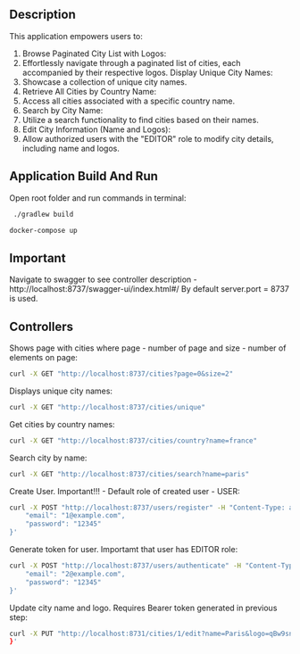 ## Description
This application empowers users to:
1. Browse Paginated City List with Logos:
2. Effortlessly navigate through a paginated list of cities, each accompanied by their respective logos.
Display Unique City Names:
3. Showcase a collection of unique city names.
4. Retrieve All Cities by Country Name:
5. Access all cities associated with a specific country name.
6. Search by City Name:
7. Utilize a search functionality to find cities based on their names.
8. Edit City Information (Name and Logos):
9. Allow authorized users with the "EDITOR" role to modify city details, including name and logos.

## Application Build And Run
Open root folder and run commands in terminal:
```sh
 ./gradlew build
```

```sh
docker-compose up
```

## Important
Navigate to swagger to see controller description - http://localhost:8737/swagger-ui/index.html#/
By default server.port = 8737 is used.

## Controllers
Shows page with cities where page - number of page and size - number of elements on page:
```sh
curl -X GET "http://localhost:8737/cities?page=0&size=2"
```
Displays unique city names:
```sh
curl -X GET "http://localhost:8737/cities/unique"
```
Get cities by country names:
```sh
curl -X GET "http://localhost:8737/cities/country?name=france"
```
Search city by name:
```sh
curl -X GET "http://localhost:8737/cities/search?name=paris"
```
Create User. Important!!! - Default role of created user - USER:
```sh
curl -X POST "http://localhost:8737/users/register" -H "Content-Type: application/json" -d '{
    "email": "1@example.com",
    "password": "12345"
}'
```
Generate token for user. Importamt that user has EDITOR role:
```sh
curl -X POST "http://localhost:8737/users/authenticate" -H "Content-Type: application/json" -d '{
    "email": "2@example.com",
    "password": "12345"
}'
```
Update city name and logo. Requires Bearer token generated in previous step:
```sh
curl -X PUT "http://localhost:8731/cities/1/edit?name=Paris&logo=qBw9snD/Szczecin-PL.png" -H "Authorization: Bearer TOKEN_HERE"
}'
```
